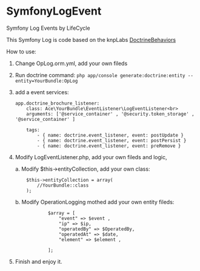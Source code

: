 # SymfonyLogEvent
Symfony Log Events by LifeCycle

This Symfony Log is code based on the knpLabs [DoctrineBehaviors](#https://github.com/KnpLabs/DoctrineBehaviors)

How to use:

1. Change OpLog.orm.yml, add your own fileds

2. Run doctrine command: 
	```php app/console generate:doctrine:entity --entity=YourBundle:OpLog```

3. add a event services:
	```
	app.doctrine_brochure_listener:
		class: Ace\YourBundle\EventListener\LogEventListener<br>
		arguments: ['@service_container' , '@security.token_storage' , '@service_container' ]

		tags:
		    - { name: doctrine.event_listener, event: postUpdate }
		    - { name: doctrine.event_listener, event: postPersist }
		    - { name: doctrine.event_listener, event: preRemove }
	```

4. Modify LogEventListener.php, add your own fileds and logic,

	a. Modify $this->entityCollection, add your own class:
	```
		$this->entityCollection = array(
		    //YourBundle::class
		);
	```
	b. Modify OperationLogging mothed add your own entity fileds:<br>
	```
			    $array = [
					"event" => $event ,
					"ip" => $ip,
					"operatedBy" => $OperatedBy,
					"operatedAt" => $date,
					"element" => $element ,

			    ];
	```

5. Finish and enjoy it.
